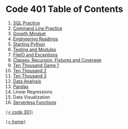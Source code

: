 # Code 401 Table of Contents

1. [SQL Practice](401-01.md)
2. [Command Line Practice](401-02.md)
3. [Growth Mindset](401-03.md)
4. [Engineering Readings](401-04.md)
5. [Starting Python](401-05.md)
6. [Testing and Modules](401-06.md)
7. [FileIO and Exceptions](401-07.md)
8. [Classes, Recursion, Fixtures and Coverage](401-08.md)
9. [Ten Thousand Game 1](401-09.md)
10. [Ten Thousand 2](401-10.md)
11. [Ten Thousand 3](401-11.md)
12. [Data Analysis](401-12.md)
13. [Pandas](401-13.md)
14. Linear Regressions
15. Data Visualization
16. [Serverless Functions](401-16.md)

[`[`< code 301`]`](code301.md)

[`[`< home`]`](README.md)

